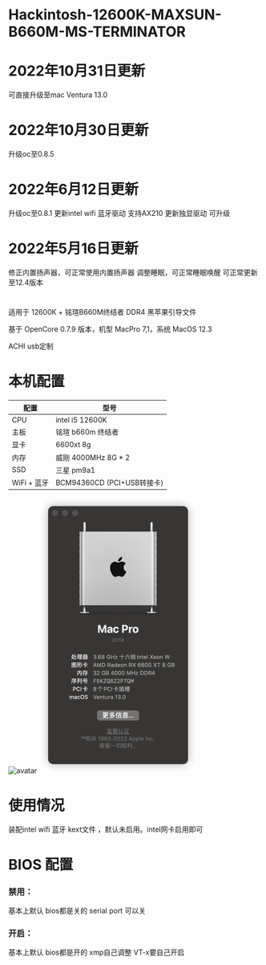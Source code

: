 # Hackintosh-12600K-MAXSUN-B660M-MS-TERMINATOR

# 2022年10月31日更新
可直接升级至mac Ventura 13.0
# 2022年10月30日更新
升级oc至0.8.5

# 2022年6月12日更新
升级oc至0.8.1 
更新intel wifi 蓝牙驱动 支持AX210
更新独显驱动
可升级

# 2022年5月16日更新

修正内置扬声器，可正常使用内置扬声器
调整睡眠，可正常睡眠唤醒
可正常更新至12.4版本

#
适用于 12600K + 铭瑄B660M终结者 DDR4 黑苹果引导文件

基于 OpenCore 0.7.9 版本，机型 MacPro 7,1，系统 MacOS 12.3

ACHI usb定制


# 本机配置

| 配置        | 型号                      |
|-----------|-------------------------|
| CPU       | intel i5 12600K         |
| 主板        | 铭瑄 b660m 终结者            |
| 显卡        | 6600xt 8g               |
| 内存        | 威刚 4000MHz 8G * 2       |
| SSD       | 三星 pm9a1                |
| WiFi + 蓝牙 | BCM94360CD (PCI+USB转接卡) |

![avatar](png.jpg)
![avatar](img.png)
# 使用情况
装配intel wifi 蓝牙 kext文件 ，默认未启用。intel网卡启用即可

# BIOS 配置


### 禁用：

基本上默认 bios都是关的
serial port 可以关
### 开启：
基本上默认 bios都是开的
xmp自己调整
VT-x要自己开启
